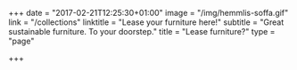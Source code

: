 +++
date = "2017-02-21T12:25:30+01:00"
image = "/img/hemmlis-soffa.gif"
link = "/collections"
linktitle = "Lease your furniture here!"
subtitle = "Great sustainable furniture. To your doorstep."
title = "Lease furniture?"
type = "page"

+++
